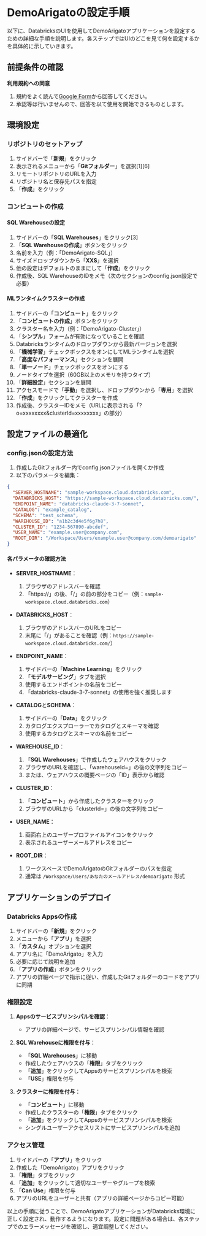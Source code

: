 # DemoArigatoの設定手順

以下に、DatabricksのUIを使用してDemoArigatoアプリケーションを設定するための詳細な手順を説明します。各ステップではUIのどこを見て何を設定するかを具体的に示していきます。

## 前提条件の確認

**利用規約への同意**
1. 規約をよく読んで[Google Form](https://forms.gle/BNKA2NErzTxNCvux8)から回答してください。
2. 承認等は行いませんので、回答を以て使用を開始できるものとします。

## 環境設定

### リポジトリのセットアップ
1. サイドバーで「**新規**」をクリック
2. 表示されるメニューから「**Gitフォルダー**」を選択[1][6]
3. リモートリポジトリのURLを入力
4. リポジトリ名と保存先パスを指定
5. 「**作成**」をクリック

### コンピュートの作成

#### SQL Warehouseの設定
1. サイドバーの「**SQL Warehouses**」をクリック[3]
2. 「**SQL Warehouseの作成**」ボタンをクリック
3. 名前を入力（例：「DemoArigato-SQL」）
4. サイズドロップダウンから「**XXS**」を選択
5. 他の設定はデフォルトのままにして「**作成**」をクリック
6. 作成後、SQL WarehouseのIDをメモ（次のセクションのconfig.json設定で必要）

#### MLランタイムクラスターの作成
1. サイドバーの「**コンピュート**」をクリック
2. 「**コンピュートの作成**」ボタンをクリック
3. クラスター名を入力（例：「DemoArigato-Cluster」）
4. 「**シンプル**」フォームが有効になっていることを確認
5. Databricksランタイムのドロップダウンから最新バージョンを選択
6. 「**機械学習**」チェックボックスをオンにしてMLランタイムを選択
7. 「**高度なパフォーマンス**」セクションを展開
8. 「**単一ノード**」チェックボックスをオンにする
9. ノードタイプを選択（60GB以上のメモリを持つタイプ）
10. 「**詳細設定**」セクションを展開
11. アクセスモードで「**手動**」を選択し、ドロップダウンから「**専用**」を選択
12. 「**作成**」をクリックしてクラスターを作成
13. 作成後、クラスターIDをメモ（URLに表示される「?o=xxxxxxxx&clusterId=xxxxxxxx」の部分）

## 設定ファイルの最適化

### config.jsonの設定方法

1. 作成したGitフォルダー内でconfig.jsonファイルを開くか作成
2. 以下のパラメータを編集：

```json
{
  "SERVER_HOSTNAME": "sample-workspace.cloud.databricks.com",
  "DATABRICKS_HOST": "https://sample-workspace.cloud.databricks.com/",
  "ENDPOINT_NAME": "databricks-claude-3-7-sonnet",
  "CATALOG": "example_catalog",
  "SCHEMA": "test_schema",
  "WAREHOUSE_ID": "a1b2c3d4e5f6g7h8",
  "CLUSTER_ID": "1234-567890-abcdef",
  "USER_NAME": "example.user@company.com",
  "ROOT_DIR": "/Workspace/Users/example.user@company.com/demoarigato"
}
```

#### 各パラメータの確認方法

- **SERVER_HOSTNAME**：
  1. ブラウザのアドレスバーを確認
  2. 「https://」の後、「/」の前の部分をコピー（例：`sample-workspace.cloud.databricks.com`）

- **DATABRICKS_HOST**：
  1. ブラウザのアドレスバーのURLをコピー
  2. 末尾に「/」があることを確認（例：`https://sample-workspace.cloud.databricks.com/`）

- **ENDPOINT_NAME**：
  1. サイドバーの「**Machine Learning**」をクリック
  2. 「**モデルサービング**」タブを選択
  3. 使用するエンドポイントの名前をコピー
  4. 「databricks-claude-3-7-sonnet」の使用を強く推奨します

- **CATALOG**と**SCHEMA**：
  1. サイドバーの「**Data**」をクリック
  2. カタログエクスプローラーでカタログとスキーマを確認
  3. 使用するカタログとスキーマの名前をコピー

- **WAREHOUSE_ID**：
  1. 「**SQL Warehouses**」で作成したウェアハウスをクリック
  2. ブラウザのURLを確認し、「warehouseId=」の後の文字列をコピー
  3. または、ウェアハウスの概要ページの「ID」表示から確認

- **CLUSTER_ID**：
  1. 「**コンピュート**」から作成したクラスターをクリック
  2. ブラウザのURLから「clusterId=」の後の文字列をコピー

- **USER_NAME**：
  1. 画面右上のユーザープロファイルアイコンをクリック
  2. 表示されるユーザーメールアドレスをコピー

- **ROOT_DIR**：
  1. ワークスペースでDemoArigatoのGitフォルダーのパスを指定
  2. 通常は `/Workspace/Users/あなたのメールアドレス/demoarigato` 形式

## アプリケーションのデプロイ

### Databricks Appsの作成
1. サイドバーの「**新規**」をクリック
2. メニューから「**アプリ**」を選択
3. 「**カスタム**」オプションを選択
4. アプリ名に「DemoArigato」を入力
5. 必要に応じて説明を追加
6. 「**アプリの作成**」ボタンをクリック
7. アプリの詳細ページで指示に従い、作成したGitフォルダーのコードをアプリに同期

### 権限設定
1. **Appsのサービスプリンシパルを確認**：
   - アプリの詳細ページで、サービスプリンシパル情報を確認

2. **SQL Warehouseに権限を付与**：
   - 「**SQL Warehouses**」に移動
   - 作成したウェアハウスの「**権限**」タブをクリック
   - 「**追加**」をクリックしてAppsのサービスプリンシパルを検索
   - 「**USE**」権限を付与

3. **クラスターに権限を付与**：
   - 「**コンピュート**」に移動
   - 作成したクラスターの「**権限**」タブをクリック
   - 「**追加**」をクリックしてAppsのサービスプリンシパルを検索
   - シングルユーザーアクセスリストにサービスプリンシパルを追加

### アクセス管理
1. サイドバーの「**アプリ**」をクリック
2. 作成した「DemoArigato」アプリをクリック
3. 「**権限**」タブをクリック
4. 「**追加**」をクリックして適切なユーザーやグループを検索
5. 「**Can Use**」権限を付与
6. アプリのURLをユーザーと共有（アプリの詳細ページからコピー可能）

以上の手順に従うことで、DemoArigatoアプリケーションがDatabricks環境に正しく設定され、動作するようになります。設定に問題がある場合は、各ステップでのエラーメッセージを確認し、適宜調整してください。

